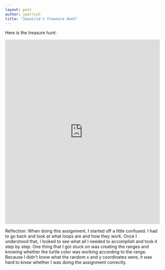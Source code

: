 ```yaml
---
layout: post
author: jwarrich
title: "Javairia's Treasure Hunt"
---
```


Here is the treasure hunt:

<iframe src="https://trinket.io/embed/python/abb78e20b8" width="100%" height="600" frameborder="0" marginwidth="0" marginheight="0" allowfullscreen></iframe>

Reflection:
When doing this assignment, I started off a little confused. I had to go back and look at what loops are and how they work. Once I understood that, I looked to see what all I needed to accomplish and took it step by step. One thing that I got stuck on was creating the ranges and knowing whether the turtle color was working according to the range. Because I didn't know what the random x and y coordinates were, it was hard to know whether I was doing the assignment correctly.
